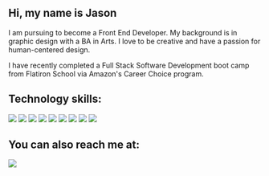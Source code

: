 ## Hi, my name is Jason

I am pursuing to become a Front End Developer.
My background is in graphic design with a BA in Arts. I love to be creative and have a passion for human-centered design.

I have recently completed a Full Stack Software Development boot camp from Flatiron School via Amazon's Career Choice program.
## Technology skills:
<img src="https://img.shields.io/badge/JavaScript-323330?style=for-the-badge&logo=javascript&logoColor=F7DF1E" /> <img src="https://img.shields.io/badge/React-20232A?style=for-the-badge&logo=react&logoColor=61DAFB" /> <img src="https://img.shields.io/badge/HTML5-E34F26?style=for-the-badge&logo=html5&logoColor=white" /> <img src="https://img.shields.io/badge/CSS3-1572B6?style=for-the-badge&logo=css3&logoColor=white" /> <img src="https://img.shields.io/badge/Ruby-CC342D?style=for-the-badge&logo=ruby&logoColor=white" /> <img src ="https://img.shields.io/badge/Ruby_on_Rails-CC0000?style=for-the-badge&logo=ruby-on-rails&logoColor=white" /> 
<img src ="https://img.shields.io/badge/adobe%20photoshop-%2331A8FF.svg?style=for-the-badge&logo=adobe%20photoshop&logoColor=white" /> <img src ="https://img.shields.io/badge/adobe%20illustrator-%23FF9A00.svg?style=for-the-badge&logo=adobe%20illustrator&logoColor=white" /> <img src ="https://img.shields.io/badge/figma-%23F24E1E.svg?style=for-the-badge&logo=figma&logoColor=white" />


## You can also reach me at:
<a href="https://www.linkedin.com/in/jong-baik/"><img src="https://img.shields.io/badge/LinkedIn-0077B5?style=for-the-badge&logo=linkedin&logoColor=white" /></a>
